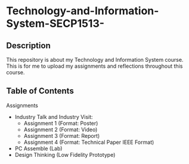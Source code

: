 # Technology-and-Information-System-SECP1513-

## Description
This repository is about my Technology and Information System course. This is for me to upload my assignments and reflections throughout this course.

## Table of Contents
Assignments
- Industry Talk and Industry Visit:
  - Assignment 1 (Format: Poster)
  - Assignment 2 (Format: Video)
  - Assignment 3 (Format: Report)
  - Assignment 4 (Format: Technical Paper IEEE Format)
- PC Assemble (Lab)
- Design Thinking (Low Fidelity Prototype)


